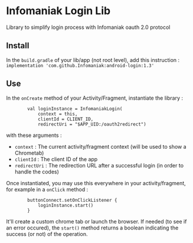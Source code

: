 # Infomaniak Login Lib

Library to simplify login process with Infomaniak oauth 2.0 protocol

## Install

In the `build.gradle` of your lib/app (not root level), add this instruction :\
`implementation 'com.github.Infomaniak:android-login:1.3'`

## Use

In the `onCreate` method of your Activity/Fragment, instantiate the library :
```
		val loginInstance = InfomaniakLogin(
			context = this,
			clientId = CLIENT_ID,
			redirectUri = "$APP_UID:/oauth2redirect")
```

with these arguments :
- `context` : The current activity/fragment context (will be used to show a Chrometab)
- `clientId` : The client ID of the app
- `redirectUri` : The redirection URL after a successful login (in order to handle the codes)

Once instantiated, you may use this everywhere in your activity/fragment, for example in a `onClick` method :

```
		buttonConnect.setOnClickListener {
			loginInstance.start()
		}
```

It'll create a custom chrome tab or launch the browser.
If needed (to see if an error occured), the `start()` method returns a boolean indicating the success (or not) of the operation.
